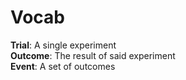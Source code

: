 # Vocab
**Trial**: A single experiment  
**Outcome**: The result of said experiment  
**Event**: A set of outcomes  
